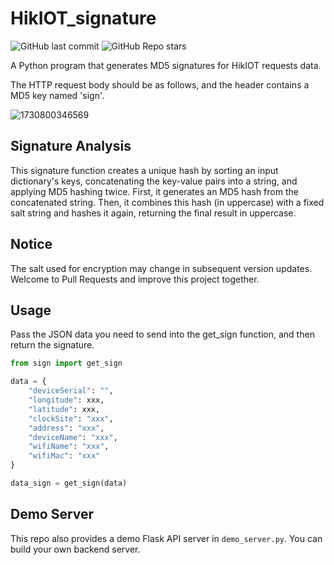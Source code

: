 # HikIOT_signature

![GitHub last commit](https://img.shields.io/github/last-commit/Little-King2022/HikIOT_signature)
![GitHub Repo stars](https://img.shields.io/github/stars/Little-King2022/HikIOT_signature)

A Python program that generates MD5 signatures for HikIOT requests data.

The HTTP request body should be as follows, and the header contains a MD5 key named 'sign'.

![1730800346569](https://github.com/user-attachments/assets/bb49dd32-2ddd-4c37-813b-43b1ac73ff5e)

## Signature Analysis
This signature function creates a unique hash by sorting an input dictionary's keys, concatenating the key-value pairs into a string, and applying MD5 hashing twice. First, it generates an MD5 hash from the concatenated string. Then, it combines this hash (in uppercase) with a fixed salt string and hashes it again, returning the final result in uppercase. 

## Notice
The salt used for encryption may change in subsequent version updates. Welcome to Pull Requests and improve this project together.

## Usage
Pass the JSON data you need to send into the get_sign function, and then return the signature.
```python
from sign import get_sign

data = {
    "deviceSerial": "",
    "longitude": xxx,
    "latitude": xxx,
    "clockSite": "xxx",
    "address": "xxx",
    "deviceName": "xxx",
    "wifiName": "xxx",
    "wifiMac": "xxx"
}

data_sign = get_sign(data)
```

## Demo Server
This repo also provides a demo Flask API server in `demo_server.py`. You can build your own backend server.
